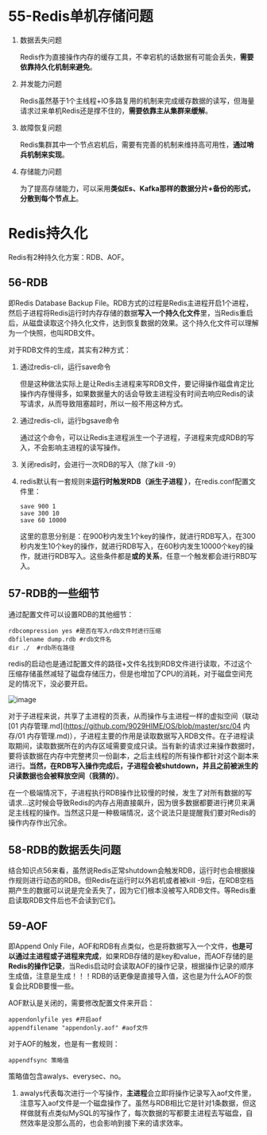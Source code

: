 # 55-Redis单机存储问题

1. 数据丢失问题

   Redis作为直接操作内存的缓存工具，不幸宕机的话数据有可能会丢失，**需要依靠持久化机制来避免**。

2. 并发能力问题

   Redis虽然基于1个主线程+IO多路复用的机制来完成缓存数据的读写，但海量请求过来单机Redis还是撑不住的，**需要依靠主从集群来缓解**。

3. 故障恢复问题

   Redis集群其中一个节点宕机后，需要有完善的机制来维持高可用性，**通过哨兵机制来实现**。

4. 存储能力问题

   为了提高存储能力，可以采用**类似Es、Kafka那样的数据分片+备份的形式，分散到每个节点上**。

# Redis持久化

Redis有2种持久化方案：RDB、AOF。

## 56-RDB

即Redis Database Backup File。RDB方式的过程是Redis主进程开启1个进程，然后子进程将Redis运行时内存存储的数据**写入一个持久化文件**里，当Redis重启后，从磁盘读取这个持久化文件，达到恢复数据的效果。这个持久化文件可以理解为一个快照，也叫RDB文件。

对于RDB文件的生成，其实有2种方式：

1. 通过redis-cli，运行save命令

   但是这种做法实际上是让Redis主进程来写RDB文件，要记得操作磁盘肯定比操作内存慢得多，如果数据量大的话会导致主进程没有时间去响应Redis的读写请求，从而导致阻塞超时，所以一般不用这种方式。

2. 通过redis-cli，运行bgsave命令

   通过这个命令，可以让Redis主进程派生一个子进程，子进程来完成RDB的写入，不会影响主进程的读写操作。

3. 关闭redis时，会进行一次RDB的写入（除了kill -9）

4. redis默认有一套规则来**运行时触发RDB（派生子进程 ）**，在redis.conf配置文件里：

   ```
   save 900 1
   save 300 10
   save 60 10000
   ```

   这里的意思分别是：在900秒内发生1个key的操作，就进行RDB写入，在300秒内发生10个key的操作，就进行RDB写入，在60秒内发生10000个key的操作，就进行RDB写入。这些条件都是**或的关系**，任意一个触发都会进行RBD写入。

## 57-RDB的一些细节

通过配置文件可以设置RDB的其他细节：

```
rdbcompression yes #是否在写入rdb文件时进行压缩
dbfilename dump.rdb	#rdb文件名
dir ./	#rdb所在路径
```

redis的启动也是通过配置文件的路径+文件名找到RDB文件进行读取，不过这个压缩存储虽然减轻了磁盘存储压力，但是也增加了CPU的消耗，对于磁盘空间充足的情况下，没必要开启。

![image](https://user-images.githubusercontent.com/48977889/171335281-711d54c3-f4fa-48a6-b320-5b1ac8d27a51.png)

对于子进程来说，共享了主进程的页表，从而操作与主进程一样的虚拟空间（联动[01 内存管理.md](https://github.com/9029HIME/OS/blob/master/src/04 内存/01 内存管理.md)），子进程主要的作用是读取数据写入RDB文件。在子进程读取期间，读取数据所在的内存区域需要变成只读。当有新的请求过来操作数据时，要将该数据在内存中完整拷贝一份副本，之后主线程的所有操作都针对这个副本来进行。**当然，在RDB写入操作完成后，子进程会被shutdown，并且之前被派生的只读数据也会被释放空间（我猜的）**。

在一个极端情况下，子进程执行RDB操作比较慢的时候，发生了对所有数据的写请求...这时候会导致Redis的内存占用直接飙升，因为很多数据都要进行拷贝来满足主线程的操作。当然这只是一种极端情况，这个说法只是提醒我们要对Redis的操作内存作出冗余。

## 58-RDB的数据丢失问题

结合知识点56来看，虽然说Redis正常shutdown会触发RDB，运行时也会根据操作规则进行动态的RDB。但Redis在运行时以外宕机或者被kill -9后，在RDB空档期产生的数据可以说是完全丢失了，因为它们根本没被写入RDB文件。等Redis重启读取RDB文件后也不会读到它们。

## 59-AOF

即Append Only File，AOF和RDB有点类似，也是将数据写入一个文件，**也是可以通过主进程或子进程来完成**，如果RDB存储的是key和value，而AOF存储的是**Redis的操作记录**，当Redis启动时会读取AOF的操作记录，根据操作记录的顺序生成值，注意是生成！！！RDB的话更像是直接导入值，这也是为什么AOF的恢复会比RDB要慢一些。 

AOF默认是关闭的，需要修改配置文件来开启：

```
appendonlyfile yes #开启aof
appendfilename "appendonly.aof" #aof文件
```

对于AOF的触发，也是有一套规则：

```
appendfsync 策略值
```

策略值包含awalys、everysec、no。

1. awalys代表每次进行一个写操作，**主进程**会立即将操作记录写入aof文件里，注意写入aof文件是一个磁盘操作了。虽然与RDB相比它是针对1条数据，但这样做就有点类似MySQL的写操作了，每次数据的写都要主进程去写磁盘，自然效率是没那么高的，也会影响到接下来的请求效率。